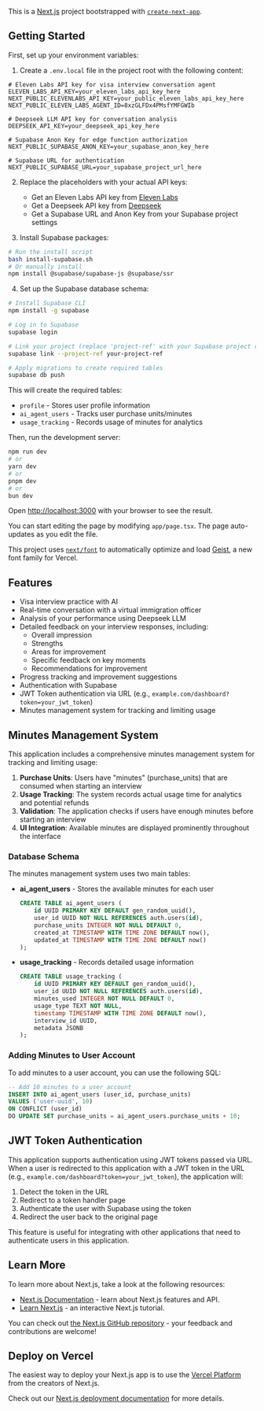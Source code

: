 This is a [Next.js](https://nextjs.org) project bootstrapped with [`create-next-app`](https://nextjs.org/docs/app/api-reference/cli/create-next-app).

## Getting Started

First, set up your environment variables:

1. Create a `.env.local` file in the project root with the following content:

```
# Eleven Labs API key for visa interview conversation agent
ELEVEN_LABS_API_KEY=your_eleven_labs_api_key_here
NEXT_PUBLIC_ELEVENLABS_API_KEY=your_public_eleven_labs_api_key_here
NEXT_PUBLIC_ELEVEN_LABS_AGENT_ID=8xzGLFDx4PMsfYMFGWIb

# Deepseek LLM API key for conversation analysis
DEEPSEEK_API_KEY=your_deepseek_api_key_here

# Supabase Anon Key for edge function authorization
NEXT_PUBLIC_SUPABASE_ANON_KEY=your_supabase_anon_key_here

# Supabase URL for authentication
NEXT_PUBLIC_SUPABASE_URL=your_supabase_project_url_here
```

2. Replace the placeholders with your actual API keys:
   - Get an Eleven Labs API key from [Eleven Labs](https://elevenlabs.io/)
   - Get a Deepseek API key from [Deepseek](https://www.deepseek.com/)
   - Get a Supabase URL and Anon Key from your Supabase project settings

3. Install Supabase packages:
```bash
# Run the install script
bash install-supabase.sh
# Or manually install
npm install @supabase/supabase-js @supabase/ssr
```

4. Set up the Supabase database schema:
```bash
# Install Supabase CLI
npm install -g supabase

# Log in to Supabase
supabase login

# Link your project (replace 'project-ref' with your Supabase project reference)
supabase link --project-ref your-project-ref

# Apply migrations to create required tables
supabase db push
```

This will create the required tables:
- `profile` - Stores user profile information
- `ai_agent_users` - Tracks user purchase units/minutes
- `usage_tracking` - Records usage of minutes for analytics

Then, run the development server:

```bash
npm run dev
# or
yarn dev
# or
pnpm dev
# or
bun dev
```

Open [http://localhost:3000](http://localhost:3000) with your browser to see the result.

You can start editing the page by modifying `app/page.tsx`. The page auto-updates as you edit the file.

This project uses [`next/font`](https://nextjs.org/docs/app/building-your-application/optimizing/fonts) to automatically optimize and load [Geist](https://vercel.com/font), a new font family for Vercel.

## Features

- Visa interview practice with AI
- Real-time conversation with a virtual immigration officer
- Analysis of your performance using Deepseek LLM
- Detailed feedback on your interview responses, including:
  - Overall impression
  - Strengths
  - Areas for improvement
  - Specific feedback on key moments
  - Recommendations for improvement
- Progress tracking and improvement suggestions
- Authentication with Supabase
- JWT Token authentication via URL (e.g., `example.com/dashboard?token=your_jwt_token`)
- Minutes management system for tracking and limiting usage

## Minutes Management System

This application includes a comprehensive minutes management system for tracking and limiting usage:

1. **Purchase Units**: Users have "minutes" (purchase_units) that are consumed when starting an interview
2. **Usage Tracking**: The system records actual usage time for analytics and potential refunds
3. **Validation**: The application checks if users have enough minutes before starting an interview
4. **UI Integration**: Available minutes are displayed prominently throughout the interface

### Database Schema

The minutes management system uses two main tables:

- **ai_agent_users** - Stores the available minutes for each user
  ```sql
  CREATE TABLE ai_agent_users (
      id UUID PRIMARY KEY DEFAULT gen_random_uuid(),
      user_id UUID NOT NULL REFERENCES auth.users(id),
      purchase_units INTEGER NOT NULL DEFAULT 0,
      created_at TIMESTAMP WITH TIME ZONE DEFAULT now(),
      updated_at TIMESTAMP WITH TIME ZONE DEFAULT now()
  );
  ```

- **usage_tracking** - Records detailed usage information
  ```sql
  CREATE TABLE usage_tracking (
      id UUID PRIMARY KEY DEFAULT gen_random_uuid(),
      user_id UUID NOT NULL REFERENCES auth.users(id),
      minutes_used INTEGER NOT NULL DEFAULT 0,
      usage_type TEXT NOT NULL,
      timestamp TIMESTAMP WITH TIME ZONE DEFAULT now(),
      interview_id UUID,
      metadata JSONB
  );
  ```

### Adding Minutes to User Account

To add minutes to a user account, you can use the following SQL:

```sql
-- Add 10 minutes to a user account
INSERT INTO ai_agent_users (user_id, purchase_units)
VALUES ('user-uuid', 10)
ON CONFLICT (user_id) 
DO UPDATE SET purchase_units = ai_agent_users.purchase_units + 10;
```

## JWT Token Authentication

This application supports authentication using JWT tokens passed via URL. When a user is redirected to this application with a JWT token in the URL (e.g., `example.com/dashboard?token=your_jwt_token`), the application will:

1. Detect the token in the URL
2. Redirect to a token handler page
3. Authenticate the user with Supabase using the token
4. Redirect the user back to the original page

This feature is useful for integrating with other applications that need to authenticate users in this application.

## Learn More

To learn more about Next.js, take a look at the following resources:

- [Next.js Documentation](https://nextjs.org/docs) - learn about Next.js features and API.
- [Learn Next.js](https://nextjs.org/learn) - an interactive Next.js tutorial.

You can check out [the Next.js GitHub repository](https://github.com/vercel/next.js) - your feedback and contributions are welcome!

## Deploy on Vercel

The easiest way to deploy your Next.js app is to use the [Vercel Platform](https://vercel.com/new?utm_medium=default-template&filter=next.js&utm_source=create-next-app&utm_campaign=create-next-app-readme) from the creators of Next.js.

Check out our [Next.js deployment documentation](https://nextjs.org/docs/app/building-your-application/deploying) for more details.
